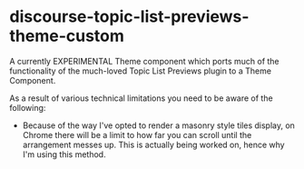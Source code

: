 # discourse-topic-list-previews-theme-custom
A currently EXPERIMENTAL Theme component which ports much of the functionality of the much-loved Topic List Previews plugin to a Theme Component.

As a result of various technical limitations you need to be aware of the following:

- Because of the way I've opted to render a masonry style tiles display, on Chrome there will be a limit to how far you can scroll until the arrangement messes up.  This is actually being worked on, hence why I'm using this method.

